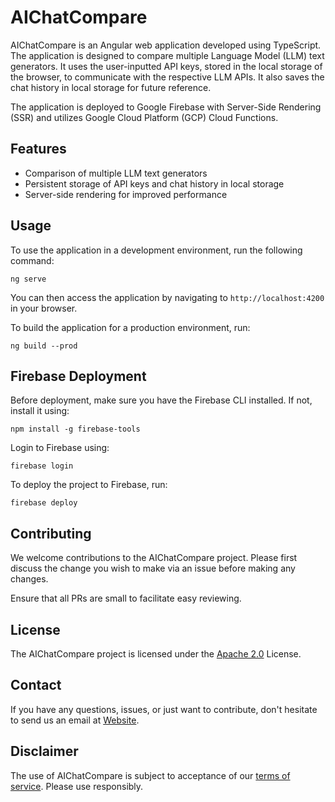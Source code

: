 # AIChatCompare

AIChatCompare is an Angular web application developed using TypeScript. The application is designed to compare multiple Language Model (LLM) text generators. It uses the user-inputted API keys, stored in the local storage of the browser, to communicate with the respective LLM APIs. It also saves the chat history in local storage for future reference.

The application is deployed to Google Firebase with Server-Side Rendering (SSR) and utilizes Google Cloud Platform (GCP) Cloud Functions.

## Features

* Comparison of multiple LLM text generators
* Persistent storage of API keys and chat history in local storage
* Server-side rendering for improved performance


## Usage

To use the application in a development environment, run the following command:

```
ng serve
```

You can then access the application by navigating to `http://localhost:4200` in your browser.

To build the application for a production environment, run:

```
ng build --prod
```

## Firebase Deployment

Before deployment, make sure you have the Firebase CLI installed. If not, install it using:

```
npm install -g firebase-tools
```

Login to Firebase using:

```
firebase login
```

To deploy the project to Firebase, run:

```
firebase deploy
```

## Contributing

We welcome contributions to the AIChatCompare project. Please first discuss the change you wish to make via an issue before making any changes.

Ensure that all PRs are small to facilitate easy reviewing.

## License

The AIChatCompare project is licensed under the [Apache 2.0](./LICENSE) License.

## Contact

If you have any questions, issues, or just want to contribute, don't hesitate to send us an email at [Website](https://tuviarumpler.web.app/welcome).

## Disclaimer

The use of AIChatCompare is subject to acceptance of our [terms of service](./TERMS_OF_SERVICE.md). Please use responsibly.
